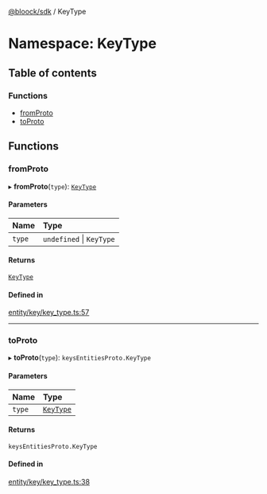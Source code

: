 [@bloock/sdk](../index.md) / KeyType

# Namespace: KeyType

## Table of contents

### Functions

- [fromProto](KeyType.md#fromproto)
- [toProto](KeyType.md#toproto)

## Functions

### fromProto

▸ **fromProto**(`type`): [`KeyType`](../enums/KeyType-1.md)

#### Parameters

| Name | Type |
| :------ | :------ |
| `type` | `undefined` \| `KeyType` |

#### Returns

[`KeyType`](../enums/KeyType-1.md)

#### Defined in

[entity/key/key_type.ts:57](https://github.com/bloock/bloock-sdk/blob/6fda345/languages/js/src/entity/key/key_type.ts#L57)

___

### toProto

▸ **toProto**(`type`): `keysEntitiesProto.KeyType`

#### Parameters

| Name | Type |
| :------ | :------ |
| `type` | [`KeyType`](../enums/KeyType-1.md) |

#### Returns

`keysEntitiesProto.KeyType`

#### Defined in

[entity/key/key_type.ts:38](https://github.com/bloock/bloock-sdk/blob/6fda345/languages/js/src/entity/key/key_type.ts#L38)
